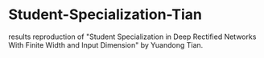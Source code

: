# Student-Specialization-Tian
results reproduction of "Student Specialization in Deep Rectified Networks With Finite Width and Input Dimension" by Yuandong Tian.
